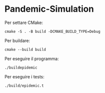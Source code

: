 # Pandemic-Simulation
Per settare CMake:

`cmake -S . -B build -DCMAKE_BUILD_TYPE=Debug`

Per buildare:

`cmake --build build`

Per eseguire il programma:

`./buildepidemic`

Per eseguire i tests:

`./build/epidemic.t`
